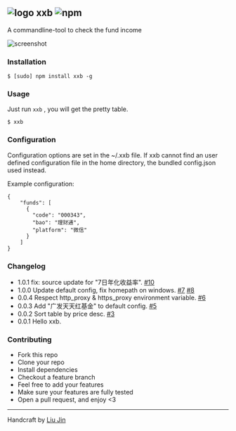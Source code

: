 ## ![logo](http://ww3.sinaimg.cn/large/6273fe87gw1edvsb904slj201901bq2p.jpg) xxb ![npm](https://badge.fury.io/js/xxb.png)

A commandline-tool to check the fund income

![screenshot](http://ww2.sinaimg.cn/large/6273fe87gw1edvsjzz9q5j20k20ecgqd.jpg)

### Installation
````
$ [sudo] npm install xxb -g
````

### Usage
Just run `xxb` , you will get the pretty table.
````
$ xxb
````

### Configuration

Configuration options are set in the ~/.xxb file. If xxb cannot find an user defined configuration file in the home directory, the bundled config.json used instead.

Example configuration:
````
{
    "funds": [
      {
        "code": "000343",
        "bao": "理财通",
        "platform": "微信"
      }
    ]
}
````

### Changelog
- 1.0.1 fix: source update for "7日年化收益率". [#10](https://github.com/coolzilj/xxb/pull/10)
- 1.0.0 Update default config, fix homepath on windows. [#7](https://github.com/coolzilj/xxb/pull/7) [#8](https://github.com/coolzilj/xxb/pull/8)
- 0.0.4 Respect http_proxy & https_proxy environment variable. [#6](https://github.com/coolzilj/xxb/pull/6)
- 0.0.3 Add "广发天天红基金" to default config. [#5](https://github.com/coolzilj/xxb/pull/5)
- 0.0.2 Sort table by price desc. [#3](https://github.com/coolzilj/xxb/pull/3)
- 0.0.1 Hello xxb.

### Contributing
- Fork this repo
- Clone your repo
- Install dependencies
- Checkout a feature branch
- Feel free to add your features
- Make sure your features are fully tested
- Open a pull request, and enjoy <3

---
Handcraft by [Liu Jin](https://github.com/coolzilj)
